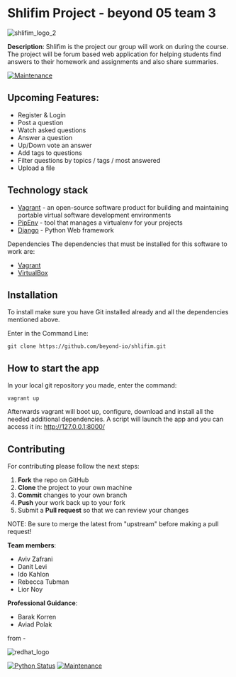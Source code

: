 # Shlifim Project - beyond 05 team 3

![shlifim_logo_2](https://user-images.githubusercontent.com/40122521/110316976-2990f880-8014-11eb-8ee8-96c21dd4b29f.png)

**Description**: Shlifim is the project our group will work on during the course.
The project will be forum based web application for helping students find answers
to their homework and assignments and also share summaries.

[![Maintenance](https://img.shields.io/badge/Version%3F-Demo-yellow.svg)](https://GitHub.com/liornoy/Django-Lab/graphs/commit-activity)

## Upcoming Features:
* Register & Login 
* Post a question
* Watch asked questions
* Answer a question
* Up/Down vote an answer
* Add tags to questions
* Filter questions by topics / tags / most answered
* Upload a file

## Technology stack 
* [Vagrant](https://www.vagrantup.com/) -  an open-source software product for building and maintaining portable virtual software development environments
* [PipEnv](https://github.com/pypa/pipenv) - tool that manages a virtualenv for your projects
* [Django](https://www.djangoproject.com/) - Python Web framework


 Dependencies
The dependencies that must be installed for this software to work are:
* [Vagrant](https://www.vagrantup.com/downloads)
* [VirtualBox](https://www.virtualbox.org/wiki/Downloads)

## Installation

To install make sure you have Git installed already and all the dependencies mentioned above.

Enter in the Command Line: 
```
git clone https://github.com/beyond-io/shlifim.git 
```
## How to start the app
In your local git repository you made, enter the command:
```
vagrant up
```
Afterwards vagrant will boot up, configure, download and install all the needed additional dependencies.
A script will launch the app and you can access it in: http://127.0.0.1:8000/

Contributing
------------

For contributing please follow the next steps:

 1. **Fork** the repo on GitHub
 2. **Clone** the project to your own machine
 3. **Commit** changes to your own branch
 4. **Push** your work back up to your fork
 5. Submit a **Pull request** so that we can review your changes

NOTE: Be sure to merge the latest from "upstream" before making a pull request!

**Team members**:
* Aviv Zafrani
* Danit Levi
* Ido Kahlon
* Rebecca Tubman
* Lior Noy

**Professional Guidance**:
* Barak Korren
* Aviad Polak

from - 

![redhat_logo](https://user-images.githubusercontent.com/40122521/110502952-5a505b00-8104-11eb-9bf9-bb49643b1388.PNG)


[![Python Status](https://github.com/beyond-io/shlifim/actions/workflows/flake8.yml/badge.svg)](https://github.com/beyond-io/shlifim/actions/workflows/flake8.yml)
[![Maintenance](https://img.shields.io/badge/Maintained%3F-yes-green.svg)](https://github.com/beyond-io/shlifim/graphs/commit-activity)

